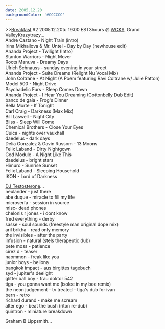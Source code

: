 ```yaml
---
date: 2005.12.20
backgroundColor: '#CCCCCC'
---
```


\>>[Breakfast](http://breakfast.wcks.org/) 92 2005.12.20tu 19:00 EST3hours @ [WCKS](http://www.wcks.org/), Grand ValleyKrazytrazy...  
Andre Castano - Night Train (intro)  
Irina Mikhailova & Mr. Untel - Day by Day (newhouse edit)  
Ananda Project - Twilight (Intro)  
Stanton Warriors - Night Mover  
Roots Manuva - Dreamy Days  
Ulrich Schnauss - sunday evening in your street  
Ananda Project - Suite Dreams (Relight Nu Vocal Mix)  
John Coltrane - At Night (A Poem featuring Ravi Coltrane w/ Julie Patton)  
Model 500 - Night Drive  
Psychadelic Furs - Sleep Comes Down  
Ananda Project - I Hear You Dreaming (Cottonbelly Dub Edit)  
banco de gaia - Frog's Dinner  
Bella Morte - If Tonight  
Carl Craig - Darkness (Max Mix)  
Bill Laswell - Night City  
Bliss - Sleep Will Come  
Chemical Brothers - Close Your Eyes  
Cuica - nights over vauxhall  
daedelus - dark days  
Delia Gonzalez & Gavin Russom - 13 Moons  
Felix Laband - Dirty Nightgown  
God Module - A Night Like This  
daedelus - bright stars  
Himuro - Sunrise Sunset  
Felix Laband - Sleeping Household  
IKON - Lord of Darkness  

[DJ\_Testosterone](http://www.elleinad.ca/)...  
neulander - just there  
abe duque - miracle to fill my life  
microserfa - session in source  
misc- dead phones  
chelonis r jones - i dont know  
fred everything - derby  
sasse - soul sounds (freestyle man original dope mix)  
aril brikha - read only memory  
the invisibles - after the party  
infusion - natural (stels therapeutic dub)  
pete moss - patience  
cirez d - teaser  
naommon - freak like you  
junior boys - bellona  
bangkok impact - aus birgittes tagebuch  
syd - jupiter's deelight  
glitter ball boy - frau doktor 542  
tiga - you gonna want me (isolee in my bee remix)  
the neon judgement - tv treated - tiga's dub for ivan  
bern - retro  
richard durand - make me scream  
alter ego - beat the bush (riton re-dub)  
quintron - miniature breakdown  

Graham B Lippsmith...
